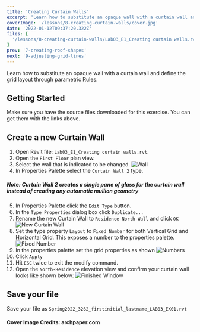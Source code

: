 ```yaml
---
title: 'Creating Curtain Walls'
excerpt: 'Learn how to substitute an opaque wall with a curtain wall and define the grid layout through parametric Rules'
coverImage: '/lessons/8-creating-curtain-walls/cover.jpg'
date: '2022-01-12T09:37:20.322Z'
files: [
  '/lessons/8-creating-curtain-walls/Lab03_E1_Creating curtain walls.rvt'
]
prev: '7-creating-roof-shapes'
next: '9-adjusting-grid-lines'
---
```


Learn how to substitute an opaque wall with a curtain wall and define the grid layout through parametric Rules.

## Getting Started

Make sure you have the source files downloaded for this exercise. You can get them with the links above.

## Create a new Curtain Wall

1. Open Revit file: ``Lab03_E1_Creating curtain walls.rvt``.
2. Open the ``First Floor`` plan view.
3. Select the wall that is indicated to be changed.
![Wall](/lessons/8-creating-curtain-walls/wall.png)
4. In Properties Palette select the ``Curtain Wall 2`` type.
##### Note: Curtain Wall 2 creates a single pane of glass for the curtain wall instead of creating any automatic mullion geometry
5. In Properties Palette click the ``Edit Type`` button.
6. In the ``Type Properties`` dialog box click ``Duplicate...``
7. Rename the new Curtain Wall to ``Residence North Wall`` and click ``OK``
![New Curtain Wall](/lessons/8-creating-curtain-walls/new-curtain-wall.png)
8. Set the type property ``Layout`` to ``Fixed Number`` for both Vertical Grid and Horizontal Grid. This exposes a number to the properties palette.
![Fixed Number](/lessons/8-creating-curtain-walls/fixed-number.png)
9. In the properties palette set the grid properties as shown
![Numbers](/lessons/8-creating-curtain-walls/numbers.png)
10. Click ``Apply``
11. Hit ``ESC`` twice to exit the modify command.
12. Open the ``North-Residence`` elevation view and confirm your curtain wall looks like shown below:
![Finished Window](/lessons/8-creating-curtain-walls/window.png)

## Save your file

Save your file as ``Spring2022_3262_firstinitial_lastname_LAB03_EX01.rvt``

#### Cover Image Credits: archpaper.com